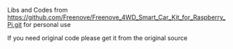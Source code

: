 Libs and Codes from https://github.com/Freenove/Freenove_4WD_Smart_Car_Kit_for_Raspberry_Pi.git for personal use

If you need original code please get it from the original source
